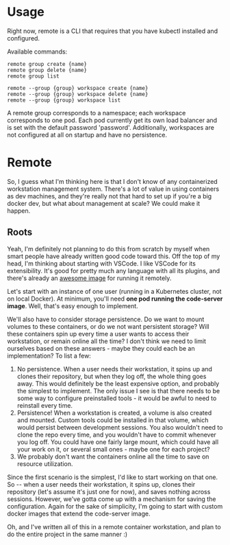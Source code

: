 # Usage

Right now, remote is a CLI that requires that you have kubectl installed and configured. 

Available commands:
```
remote group create {name}
remote group delete {name}
remote group list

remote --group {group} workspace create {name}
remote --group {group} workspace delete {name}
remote --group {group} workspace list
```
A remote group corresponds to a namespace; each workspace corresponds to one pod. 
Each pod currently get its own load balancer and is set with the default password 'password'.
Additionally, workspaces are not configured at all on startup and have no persistence.

# Remote

So, I guess what I'm thinking here is that I don't know of any containerized workstation management system. There's a lot of value in using containers as dev machines, and they're really not that hard to set up if you're a big docker dev, but what about management at scale? We could make it happen.

## Roots

Yeah, I'm definitely not planning to do this from scratch by myself when smart people have already written good code toward this. Off the top of my head, I'm thinking about starting with VSCode. I like VSCode for its extensibility. It's good for pretty much any language with all its plugins, and there's already an [awesome image](https://github.com/cdr/code-server) for running it remotely. 

Let's start with an instance of one user (running in a Kubernetes cluster, not on local Docker). At minimum, you'll need **one pod running the code-server image**. Well, that's easy enough to implement.

We'll also have to consider storage persistence. Do we want to mount volumes to these containers, or do we not want persistent storage? Will these containers spin up every time a user wants to access their workstation, or remain online all the time? I don't think we need to limit ourselves based on these answers - maybe they could each be an implementation? To list a few:
1. No persistence. When a user needs their workstation, it spins up and clones their repository, but when they log off, the whole thing goes away. This would definitely be the least expensive option, and probably the simplest to implement. The only issue I see is that there needs to be some way to configure preinstalled tools - it would be awful to need to reinstall every time.
2. Persistence! When a workstation is created, a volume is also created and mounted. Custom tools could be installed in that volume, which would persist between development sessions. You also wouldn't need to clone the repo every time, and you wouldn't have to commit whenever you log off. You could have one fairly large mount, which could have all your work on it, or several small ones - maybe one for each project?
3. We probably don't want the containers online all the time to save on resource utilization.

Since the first scenario is the simplest, I'd like to start working on that one. So -- when a user needs their workstation, it spins up, clones their repository (let's assume it's just one for now), and saves nothing across sessions. However, we've gotta come up with a mechanism for saving the configuration. Again for the sake of simplicity, I'm going to start with custom docker images that extend the code-server image. 

Oh, and I've written all of this in a remote container workstation, and plan to do the entire project in the same manner :)